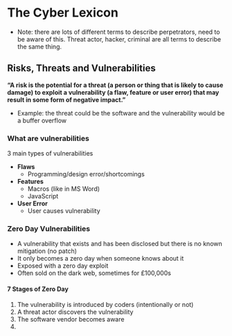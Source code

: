 # The Cyber Lexicon
- Note: there are lots of different terms to describe perpetrators, need to be aware of this. Threat actor, hacker, criminal are all terms to describe the same thing.


## Risks, Threats and Vulnerabilities
**“A risk is the potential for a threat (a person or thing that is likely to cause damage) to exploit a vulnerability (a flaw, feature or user error) that may result in some form of negative impact.”**
- Example: the threat could be the software and the vulnerability would be a buffer overflow

### What are vulnerabilities
3 main types of vulnerabilities 
- **Flaws**
	- Programming/design error/shortcomings
- **Features**
	- Macros (like in MS Word)
	- JavaScript
- **User Error**
	- User causes vulnerability

### Zero Day Vulnerabilities
- A vulnerability that exists and has been disclosed but there is no known mitigation (no patch)
- It only becomes a zero day when someone knows about it
- Exposed with a zero day exploit
- Often sold on the dark web, sometimes for £100,000s

#### 7 Stages of Zero Day
1) The vulnerability is introduced by coders (intentionally or not)
2) A threat actor discovers the vulnerability
3) The software vendor becomes aware
4) 
